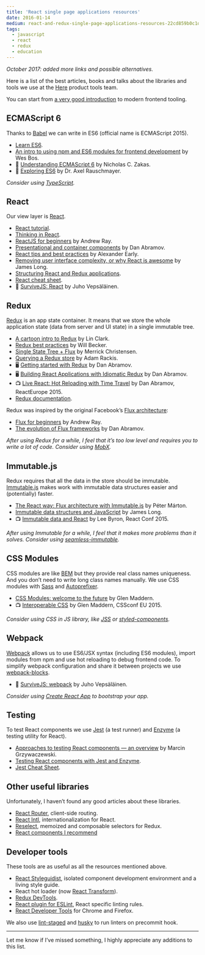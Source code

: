 ```yaml
---
title: 'React single page applications resources'
date: 2016-01-14
medium: react-and-redux-single-page-applications-resources-22cd859b0c1d
tags:
  - javascript
  - react
  - redux
  - education
---
```


_October 2017: added more links and possible alternatives._

Here is a list of the best articles, books and talks about the libraries and tools we use at the [Here](https://www.here.com/en) product tools team.

You can start from [a very good introduction](http://reactkungfu.com/2015/07/the-hitchhikers-guide-to-modern-javascript-tooling/) to modern frontend tooling.

## ECMAScript 6

Thanks to [Babel](http://babeljs.io/) we can write in ES6 (official name is ECMAScript 2015).

- [Learn ES6](http://babeljs.io/learn-es2015/).
- [An intro to using npm and ES6 modules for frontend development](http://wesbos.com/javascript-modules/) by Wes Bos.
- <span aria-label="Book" title="Book">📖</span> [Understanding ECMAScript 6](https://leanpub.com/understandinges6/read/) by Nicholas C. Zakas.
- <span aria-label="Book" title="Book">📖</span> [Exploring ES6](http://exploringjs.com/es6/) by Dr. Axel Rauschmayer.

_Consider using [TypeScript](https://www.typescriptlang.org/)._

## React

Our view layer is [React](https://reactjs.org/).

- [React tutorial](https://reactjs.org/tutorial/tutorial.html).
- [Thinking in React](https://reactjs.org/docs/thinking-in-react.html).
- [ReactJS for beginners](https://blog.andrewray.me/reactjs-for-stupid-people/) by Andrew Ray.
- [Presentational and container components](https://medium.com/@dan_abramov/smart-and-dumb-components-7ca2f9a7c7d0) by Dan Abramov.
- [React tips and best practices](http://aeflash.com/2015-02/react-tips-and-best-practices.html) by Alexander Early.
- [Removing user interface complexity, or why React is awesome](http://jlongster.com/Removing-User-Interface-Complexity,-or-Why-React-is-Awesome) by James Long.
- [Structuring React and Redux applications](/blog/react-structure).
- [React cheat sheet](https://reactcheatsheet.com/).
- <span aria-label="Book" title="Book">📖</span> [SurviveJS: React](https://survivejs.com/react/introduction/) by Juho Vepsäläinen.

## Redux

[Redux](http://redux.js.org/) is an app state container. It means that we store the whole application state (data from server and UI state) in a single immutable tree.

- [A cartoon intro to Redux](https://code-cartoons.com/a-cartoon-intro-to-redux-3afb775501a6) by Lin Clark.
- [Redux best practices](https://medium.com/lexical-labs-engineering/redux-best-practices-64d59775802e) by Will Becker.
- [Single State Tree + Flux](http://merrickchristensen.com/articles/single-state-tree.html) by Merrick Christensen.
- [Querying a Redux store](https://medium.com/@adamrackis/querying-a-redux-store-37db8c7f3b0f) by Adam Rackis.
- <span aria-label="Course" title="Course">🖥</span> [Getting started with Redux](https://egghead.io/courses/getting-started-with-redux) by Dan Abramov.
- <span aria-label="Course" title="Course">🖥</span> [Building React Applications with Idiomatic Redux](https://egghead.io/courses/building-react-applications-with-idiomatic-redux) by Dan Abramov.
- <span aria-label="Video" title="Video">📺</span> [Live React: Hot Reloading with Time Travel](https://youtu.be/xsSnOQynTHs) by Dan Abramov, ReactEurope 2015.
- [Redux documentation](http://redux.js.org/).

Redux was inspired by the original Facebook’s [Flux architecture](https://facebook.github.io/flux/):

- [Flux for beginners](https://blog.andrewray.me/flux-for-stupid-people/) by Andrew Ray.
- [The evolution of Flux frameworks](https://medium.com/@dan_abramov/the-evolution-of-flux-frameworks-6c16ad26bb31) by Dan Abramov.

_After using Redux for a while, I feel that it’s too low level and requires you to write a lot of code. Consider using [MobX](https://mobx.js.org/)._

## Immutable.js

Redux requires that all the data in the store should be immutable. [Immutable.js](https://facebook.github.io/immutable-js/) makes work with immutable data structures easier and (potentially) faster.

- [The React way: Flux architecture with Immutable.js](https://blog.risingstack.com/the-react-js-way-flux-architecture-with-immutable-js/) by Péter Márton.
- [Immutable data structures and JavaScript](http://jlongster.com/Using-Immutable-Data-Structures-in-JavaScript) by James Long.
- <span aria-label="Video" title="Video">📺</span> [Immutable data and React](https://youtu.be/I7IdS-PbEgI) by Lee Byron, React Conf 2015.

_After using Immutable for a while, I feel that it makes more problems than it solves. Consider using [seamless-immutable](https://github.com/rtfeldman/seamless-immutable)._

## CSS Modules

CSS modules are like [BEM](http://getbem.com/) but they provide real class names uniqueness. And you don’t need to write long class names manually. We use CSS modules with [Sass](http://sass-lang.com/) and [Autoprefixer](https://github.com/postcss/autoprefixer).

- [CSS Modules: welcome to the future](https://glenmaddern.com/articles/css-modules) by Glen Maddern.
- <span aria-label="Video" title="Video">📺</span> [Interoperable CSS](https://youtu.be/aIyhhHTmsXE) by Glen Maddern, CSSconf EU 2015.

_Consider using CSS in JS library, like [JSS](http://cssinjs.org/) or [styled-components](https://www.styled-components.com/)._

## Webpack

[Webpack](https://webpack.js.org/) allows us to use ES6/JSX syntax (including ES6 modules), import modules from npm and use hot reloading to debug frontend code. To simplify webpack configuration and share it between projects we use [webpack-blocks](https://github.com/andywer/webpack-blocks).

- 📖 [SurviveJS: webpack](https://survivejs.com/webpack/introduction/) by Juho Vepsäläinen.

_Consider using [Create React App](https://github.com/facebookincubator/create-react-app) to bootstrap your app._

## Testing

To test React components we use [Jest](https://facebook.github.io/jest/) (a test runner) and [Enzyme](http://airbnb.io/enzyme/) (a testing utility for React).

- [Approaches to testing React components — an overview](http://reactkungfu.com/2015/07/approaches-to-testing-react-components-an-overview/) by Marcin Grzywaczewski.
- [Testing React components with Jest and Enzyme](/blog/react-jest).
- [Jest Cheat Sheet](https://github.com/sapegin/jest-cheat-sheet).

## Other useful libraries

Unfortunately, I haven’t found any good articles about these libraries.

- [React Router](https://github.com/ReactTraining/react-router), client-side routing.
- [React Intl](https://github.com/yahoo/react-intl), internationalization for React.
- [Reselect](https://github.com/reactjs/reselect), memoized and composable selectors for Redux.
- [React components I recommend](https://github.com/sapegin/react-components)

## Developer tools

These tools are as useful as all the resources mentioned above.

- [React Styleguidist](https://react-styleguidist.js.org/), isolated component development environment and a living style guide.
- React hot loader (now [React Transform](https://github.com/gaearon/react-transform-boilerplate)).
- [Redux DevTools](https://github.com/gaearon/redux-devtools).
- [React plugin for ESLint](https://github.com/yannickcr/eslint-plugin-react), React specific linting rules.
- [React Developer Tools](https://github.com/facebook/react-devtools) for Chrome and Firefox.

We also use [lint-staged](https://github.com/okonet/lint-staged) and [husky](https://github.com/typicode/husky) to run linters on precommit hook.

---

Let me know if I’ve missed something, I highly appreciate any additions to this list.
